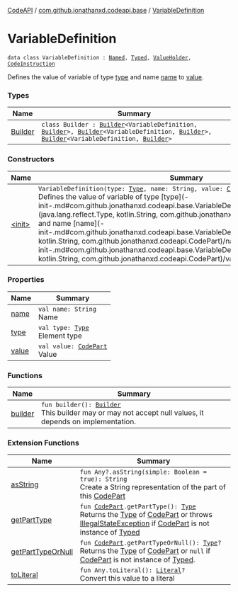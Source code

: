 [CodeAPI](../../index.md) / [com.github.jonathanxd.codeapi.base](../index.md) / [VariableDefinition](.)

# VariableDefinition

`data class VariableDefinition : `[`Named`](../-named/index.md)`, `[`Typed`](../-typed/index.md)`, `[`ValueHolder`](../-value-holder/index.md)`, `[`CodeInstruction`](../../com.github.jonathanxd.codeapi/-code-instruction.md)

Defines the value of variable of type [type](type.md) and name [name](name.md) to [value](value.md).

### Types

| Name | Summary |
|---|---|
| [Builder](-builder/index.md) | `class Builder : `[`Builder`](../-named/-builder/index.md)`<VariableDefinition, `[`Builder`](-builder/index.md)`>, `[`Builder`](../-typed/-builder/index.md)`<VariableDefinition, `[`Builder`](-builder/index.md)`>, `[`Builder`](../-value-holder/-builder/index.md)`<VariableDefinition, `[`Builder`](-builder/index.md)`>` |

### Constructors

| Name | Summary |
|---|---|
| [&lt;init&gt;](-init-.md) | `VariableDefinition(type: `[`Type`](http://docs.oracle.com/javase/6/docs/api/java/lang/reflect/Type.html)`, name: String, value: `[`CodePart`](../../com.github.jonathanxd.codeapi/-code-part/index.md)`)`<br>Defines the value of variable of type [type](-init-.md#com.github.jonathanxd.codeapi.base.VariableDefinition$<init>(java.lang.reflect.Type, kotlin.String, com.github.jonathanxd.codeapi.CodePart)/type) and name [name](-init-.md#com.github.jonathanxd.codeapi.base.VariableDefinition$<init>(java.lang.reflect.Type, kotlin.String, com.github.jonathanxd.codeapi.CodePart)/name) to [value](-init-.md#com.github.jonathanxd.codeapi.base.VariableDefinition$<init>(java.lang.reflect.Type, kotlin.String, com.github.jonathanxd.codeapi.CodePart)/value). |

### Properties

| Name | Summary |
|---|---|
| [name](name.md) | `val name: String`<br>Name |
| [type](type.md) | `val type: `[`Type`](http://docs.oracle.com/javase/6/docs/api/java/lang/reflect/Type.html)<br>Element type |
| [value](value.md) | `val value: `[`CodePart`](../../com.github.jonathanxd.codeapi/-code-part/index.md)<br>Value |

### Functions

| Name | Summary |
|---|---|
| [builder](builder.md) | `fun builder(): `[`Builder`](-builder/index.md)<br>This builder may or may not accept null values, it depends on implementation. |

### Extension Functions

| Name | Summary |
|---|---|
| [asString](../../com.github.jonathanxd.codeapi.util/kotlin.-any/as-string.md) | `fun Any?.asString(simple: Boolean = true): String`<br>Create a String representation of the part of this [CodePart](../../com.github.jonathanxd.codeapi/-code-part/index.md) |
| [getPartType](../../com.github.jonathanxd.codeapi.util/get-part-type.md) | `fun `[`CodePart`](../../com.github.jonathanxd.codeapi/-code-part/index.md)`.getPartType(): `[`Type`](http://docs.oracle.com/javase/6/docs/api/java/lang/reflect/Type.html)<br>Returns the [Type](http://docs.oracle.com/javase/6/docs/api/java/lang/reflect/Type.html) of [CodePart](../../com.github.jonathanxd.codeapi/-code-part/index.md) or throws [IllegalStateException](http://docs.oracle.com/javase/6/docs/api/java/lang/IllegalStateException.html) if [CodePart](../../com.github.jonathanxd.codeapi/-code-part/index.md) is not instance of [Typed](../-typed/index.md) |
| [getPartTypeOrNull](../../com.github.jonathanxd.codeapi.util/get-part-type-or-null.md) | `fun `[`CodePart`](../../com.github.jonathanxd.codeapi/-code-part/index.md)`.getPartTypeOrNull(): `[`Type`](http://docs.oracle.com/javase/6/docs/api/java/lang/reflect/Type.html)`?`<br>Returns the [Type](http://docs.oracle.com/javase/6/docs/api/java/lang/reflect/Type.html) of [CodePart](../../com.github.jonathanxd.codeapi/-code-part/index.md) or `null` if [CodePart](../../com.github.jonathanxd.codeapi/-code-part/index.md) is not instance of [Typed](../-typed/index.md). |
| [toLiteral](../../com.github.jonathanxd.codeapi.util.conversion/kotlin.-any/to-literal.md) | `fun Any.toLiteral(): `[`Literal`](../../com.github.jonathanxd.codeapi.literal/-literal/index.md)`?`<br>Convert this value to a literal |
